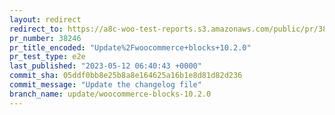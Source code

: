```yaml
---
layout: redirect
redirect_to: https://a8c-woo-test-reports.s3.amazonaws.com/public/pr/38246/e2e/index.html
pr_number: 38246
pr_title_encoded: "Update%2Fwoocommerce+blocks+10.2.0"
pr_test_type: e2e
last_published: "2023-05-12 06:40:43 +0000"
commit_sha: 05ddf0bb8e25b8a8e164625a16b1e8d81d82d236
commit_message: "Update the changelog file"
branch_name: update/woocommerce-blocks-10.2.0
---
```

